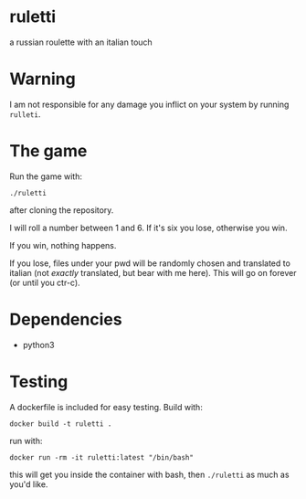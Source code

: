 # ruletti
a russian roulette with an italian touch

# Warning
I am not responsible for any damage you inflict on your system by running `rulleti`.

# The game
Run the game with:
```
./ruletti
```
after cloning the repository.

I will roll a number between 1 and 6.
If it's six you lose, otherwise you win.

If you win, nothing happens.

If you lose, files under your pwd will be randomly chosen and translated to italian
(not *exactly* translated, but bear with me here).
This will go on forever (or until you ctr-c).

# Dependencies
+ python3

# Testing
A dockerfile is included for easy testing.
Build with:
```
docker build -t ruletti .
```
run with:
```
docker run -rm -it ruletti:latest "/bin/bash"
```
this will get you inside the container with bash,
then `./ruletti` as much as you'd like.
